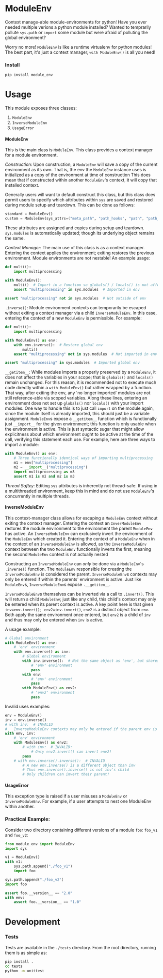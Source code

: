# ModuleEnv

Context manage-able module-environments for python!
Have you ever needed multiple verions a python module installed?
Wanted to temprarily pollute `sys.path` or `import` some module but were afraid of polluting the global environment? 

Worry no more! `ModuleEnv` is like a runtime virtualenv for python modules! 
The best part, it's just a context manager, `with ModuleEnv()` is all you need!

### Install
```bash
pip install module_env
```

# Usage

This module exposes three classes:
1. `ModuleEnv`
1. `InverseModuleEnv`
1. `UsageError`

#### ModuleEnv

This is the main class is `ModuleEnv`.
This class provides a context manager for a module environment.

_Construction_: Upon construction, a `ModuleEnv` will save a copy of the current environment as its own.
That is, the env the `ModuleEnv` instance uses is initialized as a copy of the environment at time of construction
This does mean that if constructed within another `ModuleEnv`'s context, it will copy that installed context.

Generally users will want to default construct 
this class, but this class does permit users to specify
which attributes within `sys` are saved and restored during module setup and teardown.
This can be done as follows:
```python
standard = ModuleEnv()
custom = ModuleEnv(sys_attrs=("meta_path", "path_hooks", "path", "path_importer_cache"))
```
These attributes are assigned and copies during setup and teardown.
`sys.modules` is automatically updated; though its underlying object remains the same.

_Context Manager_: The main use of this class is as a context manager.
Entering the context applies the environment; exiting restores the previous environment.
Module environments are not nestable!
An example usage:
```python
def multi():
    import multiprocessing

with ModuleEnv():
    multi()  # Import in a function so globals() / locals() is not affected
    assert "multiprocessing" in sys.modules  # Imported in env
    
assert "multiprocessing" not in sys.modules  # Not outside of env
```

`.inverse()`: Module environment contexts can temporarily be escaped 
without exiting a context manager via a child `InverseModuleEnv`.
In this case, entering the context of a new `ModuleEnv` is permissible.
For example:
```python
def multi():
    import multiprocessing

with ModuleEnv() as env:
    with env.inverse():  # Restore global env
        multi()
    assert "multiprocessing" not in sys.modules  # Not imported in env

assert "multiprocessing" in sys.modules  # Imported global env
```

`__getitem__`: While modules imports a properly preserved by a `ModuleEnv`, it does not affect the variables in
your scope; that is `globals()` and `locals()` remain unchanged.
For this reason, it is recommended not to execute much code directly
within a `with ModuleEnv()` but rather wrapped by a function.
That way, after exiting the env, any 'no longer imported' modules are not still reference-able via scoped variables.
Along these lines, entering an environment does not set up `globals()` nor `locals()` with your import modules.
One way to handle this is to just call `import` on the module again, since the module itself is already imported,
this should just be a variable assignment.
`ModuleEnv`s expose a `__getitem__` function which is functionally just `__import__` for the given environment;
this function is only usable when the environment is active.
This is just syntactic sugar that might allow explicitness about which environment ought to be active 
at the time of the call, verifying this statement each use.
For example, here are three ways to import a module:
```python
with ModuleEnv() as env:
    # Three functionally identical ways of importing multiprocessing
    m1 = env["multiprocessing"]
    m2 = __import__("multiprocessing")
    import multiprocessing as m3
    assert m1 is m2 and m2 is m3
```

_Thread Saftey_: Editing `sys` attributes is inherently not thread-safe.
If using in a multithreaded environment, keep this in mind
and do not use `ModuleEnv`'s concurrently in multiple threads.

#### InverseModuleEnv
This context-manager class allows for escaping a `ModuleEnv` context without exiting the context manager.
Entering the context an `InverModuleEnv` restores the module
environment to the environment the parent `ModuleEnv` has active.
An `InverseModuleEnv` can exclusively invert the environment of the `ModuleEnv` which created it.
Entering the context of a `ModuleEnv` when in the context of an `InverseModuleEnv` is allowed, as the 
`InverseModuleEnv` context between the two `ModuleEnv` functionally inverts the first,
meaning the second `ModuleEnv` context is not actually nested

Constructing an `InverseModuleEnv` can _only_ be done via a `ModuleEnv`'s `.inverse()` function.
The `ModuleEnv` responsible for creating the `InverseModuleEnv` is considered the parent.
`InverseModuleEnv`s contexts may only be entered if within the parents' environment is active.
Just like `ModuleEnv`s, `InverseModuleEnv`s expose `.__getitem__`.

`InverseModuleEnv`s themselves can be inverted via a call to `.invert()`.
This will return a child `ModuleEnv`; just like any child, this
child's context may only be entered when its parent context is active.
A key point here is that given `inv=env.invert(); env2=inv.invert()`, `env2` is a distinct object from `env`.
Both apply the same environment once entered, but `env2` is a
child of `inv` and thus may only be entered when `inv` is active.

A usage example:
```python
# Global environment
with ModuleEnv() as env:
    # 'env' environment
    with env.inverse() as inv:
        # Global environment
        with inv.inverse():  # Not the same object as 'env', but shares the same environment
            # 'env' environment
            pass
        with env:
            # 'env' environment
            pass
        with ModuleEnv() as env2:
            # 'env2' environment
            pass
```

Invalid uses examples:
```python
env = ModuleEnv()
inv = env.inverse()
# with inv:  # INVALID
#   InverseModuleEnv contexts may only be entered if the parent env is active
with env, inv:
    # 'env' environment
    with ModuleEnv() as env2:
        # with inv:  # INVALID: 
            # Only env2.invert() can invert env2!
        pass
    # with env.inverse().inverse():  # INVALID
        # A new env.inverse() is a different object than inv
        # Thus env.inverse().inverse() is not inv's child
        # Only children can invert their parent!
```

#### UsageError
This exception type is raised if a user misuses a `ModuleEnv` or `InverseModuleEnv`.
For example, if a user attempts to nest one ModuleEnv within another.

### Practical Example:

Consider two directory containing different versions of a module `foo`: `foo_v1` and `foo_v2`:
```python
from module_env import ModuleEnv
import sys

v1 = ModuleEnv()
with v1:
    sys.path.append("./foo_v1")
    import foo

sys.path.append("./foo_v2")
import foo

assert foo.__version__ == "2.0"
with env:
    assert foo.__version__ == "1.0"
```

# Development

### Tests

Tests are available in the `./tests` directory.
From the root directory, running them is as simple as:
```bash
pip install .
cd tests
python -m unittest
```
